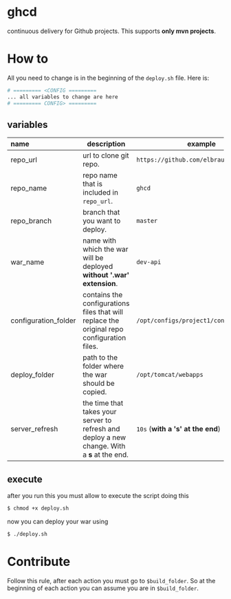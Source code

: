 # ghcd
continuous delivery for Github projects. This supports __only mvn projects__.

# How to 

All you need to change is in the beginning of the `deploy.sh` file. Here is:

```bash
# ========= <CONFIG =========
... all variables to change are here
# ========= CONFIG> =========
```

## variables

| name                 | description                                                  | example                                 |
| :------------------- | ------------------------------------------------------------ | --------------------------------------- |
| repo_url             | url to clone git repo.                                       | `https://github.com/elbraulio/ghcd.git` |
| repo_name            | repo name that is included in `repo_url`.                    | `ghcd`                                  |
| repo_branch          | branch that you want to deploy.                              | `master`                                |
| war_name             | name with which the war will be deployed __without '.war' extension__. | `dev-api`                               |
| configuration_folder | contains the configurations files that will replace the original repo configuration files. | `/opt/configs/project1/config`          |
| deploy_folder        | path to the folder where the war should be copied.           | `/opt/tomcat/webapps`                   |
| server_refresh       | the time that takes your server to refresh and deploy a new change. With a __s__ at the end. | `10s` (__with a 's' at the end__)       |

## execute

after you run this you must allow to execute the script doing this

```bash
$ chmod +x deploy.sh
```

now you can deploy your war using

```bash
$ ./deploy.sh
```

# Contribute

Follow this rule, after each action you must go to `$build_folder`. So at the beginning of each action you can assume you are in `$build_folder`.

